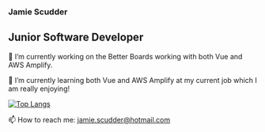 ### Jamie Scudder
## Junior Software Developer

🔭 I’m currently working on the Better Boards working with both Vue and AWS Amplify.

🌱 I’m currently learning both Vue and AWS Amplify at my current job which I am really enjoying!

[![Top Langs](https://github-readme-stats.vercel.app/api/top-langs/?username=jamiescudder&layout=compact)](https://github.com/anuraghazra/github-readme-stats) 

📫 How to reach me: jamie.scudder@hotmail.com
